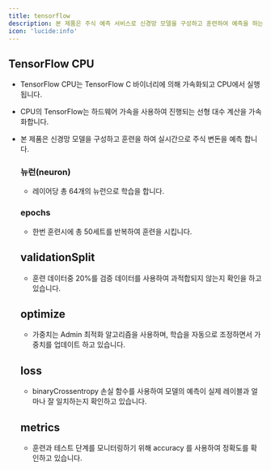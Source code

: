 ```yaml
---
title: tensorflow
description: 본 제품은 주식 예측 서비스로 신경망 모델을 구성하고 훈련하여 예측을 하는 서비스 입니다.
icon: 'lucide:info'
---
```


## TensorFlow CPU

- TensorFlow CPU는 TensorFlow C 바이너리에 의해 가속화되고 CPU에서 실행됩니다.
- CPU의 TensorFlow는 하드웨어 가속을 사용하여 진행되는 선형 대수 계산을 가속화합니다.
- 본 제품은 신경망 모델을 구성하고 훈련을 하여 실시간으로 주식 변돈을 예측 합니다.

    ### 뉴런(neuron)

    - 레이어당 총 64개의 뉴런으로 학습을 합니다.
    
    ### epochs

    - 한번 훈련시에 총 50세트를 반복하여 훈련을 시킵니다.

    ## validationSplit

    - 훈련 데이터중 20%를 검증 데이터를 사용하여 과적합되지 않는지 확인을 하고 있습니다.

    ## optimize

    - 가중치는 Admin 최적화 알고리즘을 사용하며, 학습을 자동으로 조정하면서 가중치를 업데이트 하고 있습니다.

    ## loss
    
    - binaryCrossentropy 손실 함수를 사용하여 모델의 예측이 실제 레이블과 얼마나 잘 일치하는지 확인하고 있습니다.

    ## metrics

    - 훈련과 테스트 단계를 모니터링하기 위해 accuracy 를 사용하여 정확도를 확인하고 있습니다.
